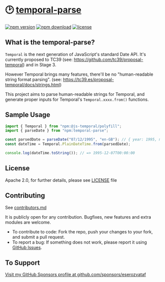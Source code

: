 # 🕑 [temporal-parse](https://github.com/eserozvataf/temporal-parse)

[![npm version][npm-image]][npm-url]
[![npm download][npm-download-image]][npm-url]
[![license][license-image]][license-url]


## What is the temporal-parse?

`Temporal` is the next generation of JavaScript's standard Date API. It's currently proposed to TC39 (see: https://github.com/tc39/proposal-temporal) and in Stage 3.

However Temporal brings many features, there'll be no "human-readable string format parsing". (see: https://tc39.es/proposal-temporal/docs/strings.html)

This project aims to parse human-readable strings for Temporal, and generate proper inputs for Temporal's `Temporal.xxxx.from()` functions.


## Sample Usage

```js
import { Temporal } from "npm:@js-temporal/polyfill";
import { parseDate } from "npm:temporal-parse";

const parsedDate = parseDate("07/12/1995", "en-GB"); // { year: 1995, month: 12, day: 7 }
const dateTime = Temporal.PlainDateTime.from(parsedDate);

console.log(dateTime.toString()); // => 1995-12-07T00:00:00
```


## License

Apache 2.0, for further details, please see [LICENSE](LICENSE) file


## Contributing

See [contributors.md](contributors.md)

It is publicly open for any contribution. Bugfixes, new features and extra
modules are welcome.

- To contribute to code: Fork the repo, push your changes to your fork, and
  submit a pull request.
- To report a bug: If something does not work, please report it using
  [GitHub Issues](https://github.com/eserozvataf/temporal-parse/issues).


## To Support

[Visit my GitHub Sponsors profile at github.com/sponsors/eserozvataf](https://github.com/sponsors/eserozvataf)

[npm-image]: https://img.shields.io/npm/v/temporal-parse.svg?style=flat-square
[npm-download-image]: https://img.shields.io/npm/dt/temporal-parse.svg?style=flat-square
[npm-url]: https://www.npmjs.com/package/temporal-parse
[license-image]: https://img.shields.io/npm/l/temporal-parse.svg?style=flat-square
[license-url]: https://github.com/eserozvataf/temporal-parse/blob/master/LICENSE
